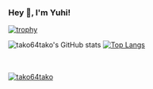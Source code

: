 ### Hey 👋, I'm Yuhi!
[![trophy](https://github-profile-trophy.vercel.app/?username=Tako64tako&row=2&column=4&theme=darkhub)](https://github.com/ryo-ma/github-profile-trophy)

![tako64tako's GitHub stats](https://github-readme-stats.vercel.app/api?username=Tako64tako&show_icons=true&theme=tokyonight&count_private=true)
[![Top Langs](https://github-readme-stats.vercel.app/api/top-langs/?username=Tako64tako&hide=html,JavaScript,jupyter%20notebook,css,scss&layout=compact&theme=tokyonight)](https://github.com/anuraghazra/github-readme-stats)

　



 <a href="https://twitter.com/tako64tako" target="blank"><img src="https://img.shields.io/twitter/follow/tako64tako?logo=twitter&style=for-the-badge" alt="tako64tako" /></a> 
</p>



<!--
**Tako64tako/Tako64tako** is a ✨ _special_ ✨ repository because its `README.md` (this file) appears on your GitHub profile.

Here are some ideas to get you started:

- 🔭 I’m currently working on ...
- 🌱 I’m currently learning ...
- 👯 I’m looking to collaborate on ...
- 🤔 I’m looking for help with ...
- 💬 Ask me about ...
- 📫 How to reach me: ...
- 😄 Pronouns: ...
- ⚡ Fun fact: ...
-->
